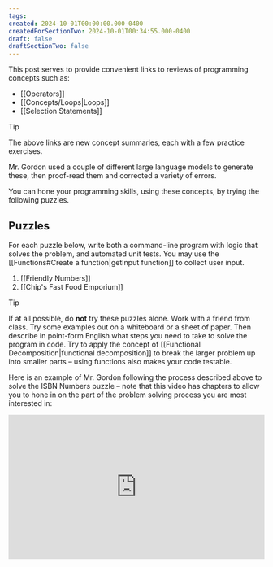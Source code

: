```yaml
---
tags:
created: 2024-10-01T00:00:00.000-0400
createdForSectionTwo: 2024-10-01T00:34:55.000-0400
draft: false
draftSectionTwo: false
---
```


This post serves to provide convenient links to reviews of programming concepts such as:

- [[Operators]]
- [[Concepts/Loops|Loops]]
- [[Selection Statements]]

> [!TIP]
> 
> The above links are new concept summaries, each with a few practice exercises.
> 
> Mr. Gordon used a couple of different large language models to generate these, then proof-read them and corrected a variety of errors. 

You can hone your programming skills, using these concepts, by trying the following puzzles.

## Puzzles

For each puzzle below, write both a command-line program with logic that solves the problem, and automated unit tests. You may use the [[Functions#Create a function|getInput function]] to collect user input.

1. [[Friendly Numbers]]
2. [[Chip's Fast Food Emporium]]

> [!TIP]
> 
> If at all possible, do **not** try these puzzles alone. Work with a friend from class. Try some examples out on a whiteboard or a sheet of paper. Then describe in point-form English what steps you need to take to solve the program in code. Try to apply the concept of [[Functional Decomposition|functional decomposition]] to break the larger problem up into smaller parts – using functions also makes your code testable.

Here is an example of Mr. Gordon following the process described above to solve the ISBN Numbers puzzle – note that this video has chapters to allow you to hone in on the part of the problem solving process you are most interested in:

<div style="padding:56.25% 0 0 0;position:relative;">
	<iframe src="https://player.vimeo.com/video/1014081334?h=757e1b5dfa&amp;badge=0&amp;autopause=0&amp;player_id=0&amp;app_id=58479&portrait=0&byline=0&title=0" frameborder="0" allow="autoplay; fullscreen; picture-in-picture; clipboard-write" style="position:absolute;top:0;left:0;width:100%;height:100%;" title="Opening the Teamspace">
	</iframe>
	</div>
<script src="https://player.vimeo.com/api/player.js"></script>